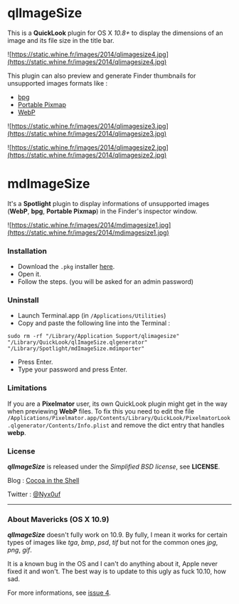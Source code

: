 # qlImageSize

This is a **QuickLook** plugin for OS X *10.8+* to display the dimensions of an image and its file size in the title bar.

![https://static.whine.fr/images/2014/qlimagesize4.jpg](https://static.whine.fr/images/2014/qlimagesize4.jpg)

This plugin can also preview and generate Finder thumbnails for unsupported images formats like :

- [bpg](http://bellard.org/bpg/ "bpg")
- [Portable Pixmap](http://en.wikipedia.org/wiki/Netpbm_format "Netpbm")
- [WebP](https://developers.google.com/speed/webp/ "WebP")

![https://static.whine.fr/images/2014/qlimagesize3.jpg](https://static.whine.fr/images/2014/qlimagesize3.jpg)

![https://static.whine.fr/images/2014/qlimagesize2.jpg](https://static.whine.fr/images/2014/qlimagesize2.jpg)


# mdImageSize

It's a **Spotlight** plugin to display informations of unsupported images (**WebP**, **bpg**, **Portable Pixmap**) in the Finder's inspector window.

![https://static.whine.fr/images/2014/mdimagesize1.jpg](https://static.whine.fr/images/2014/mdimagesize1.jpg)


### Installation

- Download the `.pkg` installer [here](https://repo.whine.fr/qlImageSize.pkg "qlImageSize for 10.8+").
- Open it.
- Follow the steps. (you will be asked for an admin password)


### Uninstall

- Launch Terminal.app (in `/Applications/Utilities`)
- Copy and paste the following line into the Terminal :

`sudo rm -rf "/Library/Application Support/qlimagesize" "/Library/QuickLook/qlImageSize.qlgenerator" "/Library/Spotlight/mdImageSize.mdimporter"`

- Press Enter.
- Type your password and press Enter.


### Limitations

If you are a **Pixelmator** user, its own QuickLook plugin might get in the way when previewing **WebP** files. To fix this you need to edit the file `/Applications/Pixelmator.app/Contents/Library/QuickLook/PixelmatorLook.qlgenerator/Contents/Info.plist` and remove the dict entry that handles **webp**.


### License

***qlImageSize*** is released under the *Simplified BSD license*, see **LICENSE**.

Blog : [Cocoa in the Shell](http://cocoaintheshell.com "Cocoa in the Shell")

Twitter : [@Nyx0uf](https://twitter.com/Nyx0uf "Nyx0uf on Twitter")

---

### About Mavericks (OS X 10.9)

***qlImageSize*** doesn't fully work on 10.9. By fully, I mean it works for certain types of images like *tga*, *bmp*, *psd*, *tif* but not for the common ones *jpg*, *png*, *gif*.

It is a known bug in the OS and I can't do anything about it, Apple never fixed it and won't. The best way is to update to this ugly as fuck 10.10, how sad.

For more informations, see [issue 4](https://github.com/Nyx0uf/qlImageSize/issues/4 "issue 4").
